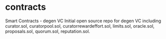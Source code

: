 # contracts
Smart Contracts - degen VC
Initial open source repo for degen VC including curator.sol, curatorpool.sol, curatorrewardeffort.sol, limits.sol, oracle.sol, proposals.sol, quorum.sol, reputation.sol.
